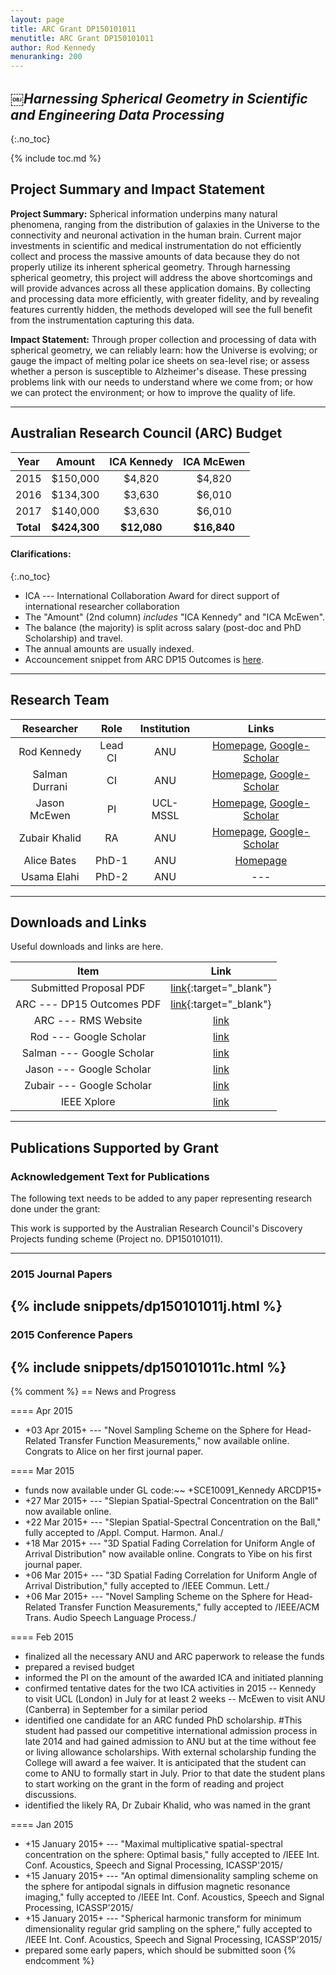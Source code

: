 ```yaml
---
layout: page
title: ARC Grant DP150101011
menutitle: ARC Grant DP150101011
author: Rod Kennedy
menuranking: 200
---
```


## *￼Harnessing Spherical Geometry in Scientific and Engineering Data Processing*
{:.no_toc}

{% include toc.md %}

## Project Summary and Impact Statement

**Project Summary:** Spherical information underpins many natural phenomena, ranging from the distribution of galaxies in the Universe to the connectivity and neuronal activation in the human brain. Current major investments in scientific and medical instrumentation do not efficiently collect and process the massive amounts of data because they do not properly utilize its inherent spherical geometry.  Through harnessing spherical geometry, this project will address the above shortcomings and will provide advances across all these application domains. By collecting and processing data more efficiently, with greater fidelity, and by revealing features currently hidden, the methods developed will see the full benefit from the instrumentation capturing this data.

**Impact Statement:** Through proper collection and processing of data with spherical geometry, we can reliably learn: how the Universe is evolving; or gauge the impact of melting polar ice sheets on sea-level rise; or assess whether a person is susceptible to Alzheimer's disease. These pressing problems link with our needs to understand where we come from; or how we can protect the environment; or how to improve the quality of life.

---

## Australian Research Council (ARC) Budget

<div class="wide-block" markdown="block">

Year | Amount | ICA Kennedy | ICA McEwen
:-: | :-: | :-: | :-:
2015 | $150,000 | $4,820 | $4,820
2016 | $134,300 | $3,630 | $6,010
2017 | $140,000 | $3,630 | $6,010
**Total** | **$424,300** | **$12,080** | **$16,840**

</div>

#### Clarifications:
{:.no_toc}

- ICA --- International Collaboration Award for direct support of international researcher collaboration
- The "Amount" (2nd column) *includes* "ICA Kennedy" and "ICA McEwen".
- The balance (the majority) is split across salary (post-doc and PhD Scholarship) and travel.
- The annual amounts are usually indexed.
- Accouncement snippet from ARC DP15 Outcomes is [here](images/dp-summary.jpg).

---

## Research Team

<div class="wide-block" markdown="block">

Researcher | Role | Institution | Links
:-: | :-: | :-: | :-:
Rod Kennedy | Lead CI | ANU | [Homepage][rod-home], [Google-Scholar][rod-gs]
Salman Durrani | CI | ANU | [Homepage][salman-home], [Google-Scholar][salman-gs]
Jason McEwen | PI | UCL-MSSL | [Homepage][jason-home], [Google-Scholar][jason-gs]
Zubair Khalid | RA | ANU | [Homepage][zubair-home], [Google-Scholar][zubair-gs]
Alice Bates | PhD-1 | ANU | [Homepage][alice-home]
Usama Elahi | PhD-2 | ANU | ---

</div>

[rod-home]: http://users.cecs.anu.edu.au/~rod/
[rod-gs]: http://scholar.google.com.au/citations?user=oAcqc0MAAAAJ&view_op=list_works&pagesize=100
[salman-home]: http://users.cecs.anu.edu.au/~Salman.Durrani/
[salman-gs]: http://scholar.google.com.au/citations?user=_stHeQMAAAAJ&view_op=list_works&pagesize=100
[jason-home]: http://www.jasonmcewen.org/
[jason-gs]: https://scholar.google.com.au/citations?user=V19kdRg7j1YC&view_op=list_works&pagesize=100
[zubair-home]: http://www.zubairkhalid.org
[zubair-gs]: http://scholar.google.com.au/citations?user=by5tc-oAAAAJ&view_op=list_works&pagesize=100
[alice-home]: http://people.cecs.anu.edu.au/user/5215

---

## Downloads and Links

Useful downloads and links are here.

<div class="wide-block" markdown="block">

Item | Link
:-: | :-:
Submitted Proposal PDF | [link][final]{:target="\_blank"}
ARC --- DP15 Outcomes PDF | [link][outcomes]{:target="\_blank"}
ARC --- RMS Website | [link][arc-rms]
Rod --- Google Scholar | [link][rod-gs]
Salman --- Google Scholar | [link][salman-gs]
Jason --- Google Scholar | [link][jason-gs]
Zubair --- Google Scholar | [link][zubair-gs]
IEEE Xplore | [link](http://ieeexplore.ieee.org/)

</div>

[arc-rms]: https://rms.arc.gov.au/
[final]: assets/DP150101011-Final.pdf
[outcomes]: assets/DP15_Listing_by_State_and_Org.pdf

---

## Publications Supported by Grant

### Acknowledgement Text for Publications

The following text needs to be added to any paper representing research done under the grant:

>
This work is supported by the Australian Research Council's Discovery Projects funding scheme (Project no. DP150101011).

---

### 2015 Journal Papers

{% include snippets/dp150101011j.html %}
---

### 2015 Conference Papers

{% include snippets/dp150101011c.html %}
---

{% comment %}
== News and Progress

==== Apr 2015
- +03 Apr 2015+ --- "Novel Sampling Scheme on the Sphere for Head-Related Transfer Function Measurements," now available online.  Congrats to Alice on her first journal paper.

==== Mar 2015
- funds now available under GL code:~~ +SCE10091_Kennedy ARCDP15+
- +27 Mar 2015+ --- "Slepian Spatial-Spectral Concentration on the Ball" now available online.
- +22 Mar 2015+ --- "Slepian Spatial-Spectral Concentration on the Ball," fully accepted to /Appl. Comput. Harmon. Anal./
- +18 Mar 2015+ --- "3D Spatial Fading Correlation for Uniform Angle of Arrival Distribution" now available online.  Congrats to Yibe on his first journal paper.
- +06 Mar 2015+ --- "3D Spatial Fading Correlation for Uniform Angle of Arrival Distribution," fully accepted to /IEEE Commun. Lett./
- +06 Mar 2015+ --- "Novel Sampling Scheme on the Sphere for Head-Related Transfer Function Measurements," fully accepted to /IEEE\/ACM Trans. Audio Speech Language Process./

==== Feb 2015
- finalized all the necessary ANU and ARC paperwork to release the funds
- prepared a revised budget
- informed the PI on the amount of the awarded ICA and initiated planning
- confirmed tentative dates for the two ICA activities in 2015
-- Kennedy to visit UCL (London) in July for at least 2 weeks
-- McEwen to visit ANU (Canberra) in September for a similar period
- identified one candidate for an ARC funded PhD scholarship. #This student had passed our competitive international admission process in late 2014 and had gained admission to ANU but at the time without fee or living allowance scholarships. With external scholarship funding the College will award a fee waiver. It is anticipated that the student can come to ANU to formally start in July. Prior to that date the student plans to start working on the grant in the form of reading and project discussions.
- identified the likely RA, Dr Zubair Khalid, who was named in the grant

==== Jan 2015
- +15 January 2015+ --- "Maximal multiplicative spatial-spectral concentration on the sphere: Optimal basis," fully accepted to /IEEE Int. Conf. Acoustics, Speech and Signal Processing, ICASSP'2015/
- +15 January 2015+ --- "An optimal dimensionality sampling scheme on the sphere for antipodal signals in diffusion magnetic resonance imaging," fully accepted to /IEEE Int. Conf. Acoustics, Speech and Signal Processing, ICASSP'2015/
- +15 January 2015+ --- "Spherical harmonic transform for minimum dimensionality regular grid sampling on the sphere," fully accepted to /IEEE Int. Conf. Acoustics, Speech and Signal Processing, ICASSP'2015/
- prepared some early papers, which should be submitted soon
{% endcomment %}
